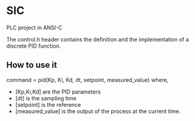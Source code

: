# SIC
PLC project in ANSI-C

The control.h header contains the definition and the implementation of a discrete PID function.

## How to use it

command = pid(Kp, Ki, Kd, dt, setpoint, measured_value) where,

* [Kp,Ki,Kd] are the PID parameters
* [dt] is the sampling time
* [setpoint] is the reference 
* [measured_value] is the output of the process at the current time.
